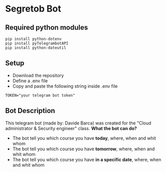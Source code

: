 # Segretob Bot
## Required python modules
```
pip install python-dotenv
pip install pyTelegrambotAPI
pip install python-dateutil
```

## Setup
- Download the repository
- Define a .env file
- Copy and paste the following string inside .env file
```
TOKEN="your telegram bot token"
```

## Bot Description
This telegram bot (made by: Davide Barca) was created for the "Cloud administrator & Security engineer" class.
**What the bot can do?**
- The bot tell you which course you have **today**, where, when and whit whom
- The bot tell you which course you have **tomorrow**, where, when and whit whom
- The bot tell you which course you have **in a specific date**, where, when and whit whom
